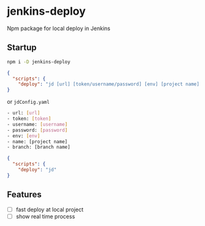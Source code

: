 # jenkins-deploy
Npm package for local deploy in Jenkins

## Startup

```bash
npm i -D jenkins-deploy
```

```json
{
  "scripts": {
    "deploy": "jd [url] [token/username/password] [env] [project name] [branchname]"
}
```

or `jdConfig.yaml`

```bash
- url: [url]
- token: [token]
- username: [username]
- password: [password]
- env: [env]
- name: [project name]
- branch: [branch name]
```

```json
{
  "scripts": {
    "deploy": "jd"
}
```

## Features
- [ ] fast deploy at local project
- [ ] show real time process
